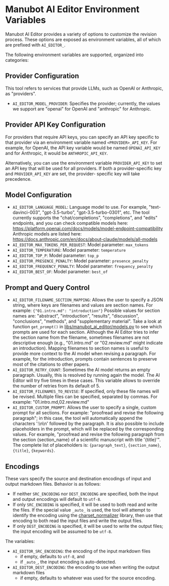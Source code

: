 # Manubot AI Editor Environment Variables

Manubot AI Editor provides a variety of options to customize the revision
process. These options are exposed as environment variables, all of which are
prefixed with `AI_EDITOR_`.

The following environment variables are supported, organized into categories:

## Provider Configuration

This tool refers to services that provide LLMs, such as OpenAI or Anthropic, as
"providers".

- `AI_EDITOR_MODEL_PROVIDER`: Specifies the provider; currently, the values we
support are "openai" for OpenAI and "anthropic" for Anthropic.

## Provider API Key Configuration

For providers that require API keys, you can specify an API key specific
to that provider via an environment variable named `<PROVIDER>_API_KEY`.
For example, for OpenAI, the API key variable would be named `OPENAI_API_KEY`
and for Anthropic, it would be `ANTHROPIC_API_KEY`.

Alternatively, you can use the environment variable `PROVIDER_API_KEY` to
set an API key that will be used for all providers.
If both a provider-specific key and `PROVIDER_API_KEY` are set, the provider-
specific key will take precedence.

## Model Configuration

- `AI_EDITOR_LANGUAGE_MODEL`: Language model to use. For example,
"text-davinci-003", "gpt-3.5-turbo", "gpt-3.5-turbo-0301", etc. The tool
currently supports the "chat/completions", "completions", and "edits" endpoints,
and you can check compatible models here:
https://platform.openai.com/docs/models/model-endpoint-compatibility
Anthropic models are listed here:
https://docs.anthropic.com/en/docs/about-claude/models/all-models
- `AI_EDITOR_MAX_TOKENS_PER_REQUEST`: Model parameter: `max_tokens`
- `AI_EDITOR_TEMPERATURE`: Model parameter: `temperature`
- `AI_EDITOR_TOP_P`: Model parameter: `top_p`
- `AI_EDITOR_PRESENCE_PENALTY`: Model parameter: `presence_penalty`
- `AI_EDITOR_FREQUENCY_PENALTY`: Model parameter: `frequency_penalty`
- `AI_EDITOR_BEST_OF`: Model parameter: `best_of`

## Prompt and Query Control

- `AI_EDITOR_FILENAME_SECTION_MAPPING`: Allows the user to specify a JSON
string, where keys are filenames and values are section names. For example:
`{"01.intro.md": "introduction"}` Possible values for section names are:
"abstract", "introduction", "results", "discussion", "conclusions", "methods",
and "supplementary material". Take a look at function `get_prompt()` in
[libs/manubot_ai_editor/models.py](https://github.com/manubot/manubot-ai-editor/blob/main/libs/manubot_ai_editor/models.py#L256)
to see which prompts are used for each section. Although the AI Editor tries to
infer the section name from the filename, sometimes filenames are not
descriptive enough (e.g., "01.intro.md" or "02.review.md" might indicate an
introduction). Mapping filenames to section names is useful to provide more
context to the AI model when revising a paragraph. For example, for the
introduction, prompts contain sentences to preserve most of the citations to
other papers.
- `AI_EDITOR_RETRY_COUNT`: Sometimes the AI model returns an empty paragraph.
Usually, this is resolved by running again the model. The AI Editor will try
five times in these cases. This variable allows to override the number of
retries from its default of 5.
- `AI_EDITOR_FILENAMES_TO_REVISE`: If specified, only these file names will be
revised. Multiple files can be specified, separated by commas. For example:
"01.intro.md,02.review.md"
- `AI_EDITOR_CUSTOM_PROMPT`: Allows the user to specify a single, custom prompt
for all sections. For example: "proofread and revise the following paragraph";
in this case, the tool will automatically append the characters ':\n\n' followed
by the paragraph. It is also possible to include placeholders in the prompt,
which will be replaced by the corresponding values. For example, "proofread and
revise the following paragraph from the section {section_name} of a scientific
manuscript with title '{title}'". The complete list of placeholders is:
`{paragraph_text}`, `{section_name}`, `{title}`, `{keywords}`.

## Encodings

These vars specify the source and destination encodings of input and output markdown
files. Behavior is as follows:
- If neither `SRC_ENCODING` nor `DEST_ENCODING` are specified, both the input
  and output encodings will default to `utf-8`.
- If only `SRC_ENCODING` is specified, it will be used to both read and write
  the files. If the special value `_auto_` is used, the tool will attempt to
  identify the encoding using the
  [charset_normalizer](https://github.com/jawah/charset_normalizer) library,
  then use that encoding to both read the input files and write the output
  files.
- If only `DEST_ENCODING` is specified, it will be used to write the output
  files; the input encoding will be assumed to be `utf-8`.

The variables:

- `AI_EDITOR_SRC_ENCODING`: the encoding of the input markdown files
  - if empty, defaults to `utf-8`, and
  - if `_auto_`, the input encoding is auto-detected.
- `AI_EDITOR_DEST_ENCODING`: the encoding to use when writing the output markdown
  files
  - if empty, defaults to whatever was used for the source encoding.
